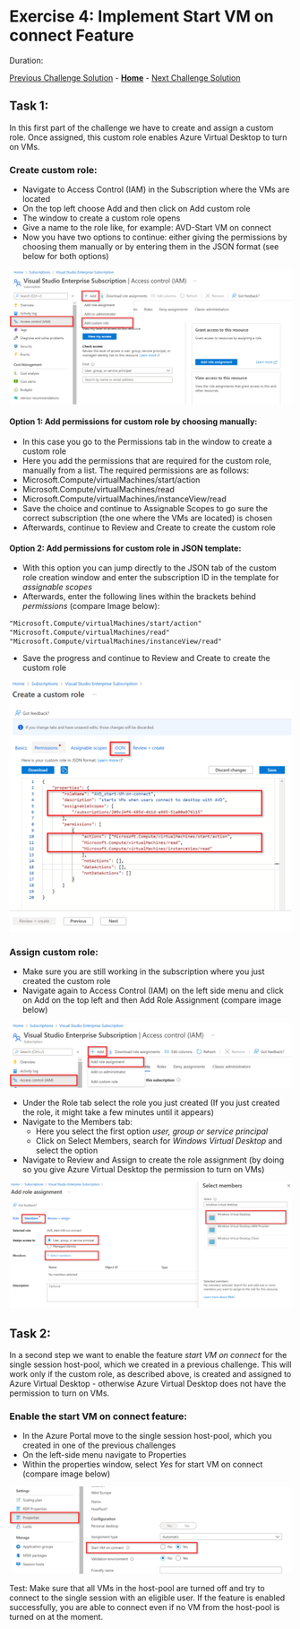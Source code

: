 # Exercise 4: Implement Start VM on connect Feature

Duration:


[Previous Challenge Solution](./03-Implement-FSLogix-Profile-Solution.md) - **[Home](../readme.md)** - [Next Challenge Solution](05-scaling-plan-solution.md)


## Task 1:

In this first part of the challenge we have to create and assign a custom role. Once assigned, this custom role enables Azure Virtual Desktop to turn on VMs.

### Create custom role:

- Navigate to Access Control (IAM) in the Subscription where the VMs are located
- On the top left choose Add and then click on Add custom role 
- The window to create a custom role opens
- Give a name to the role like, for example: AVD-Start VM on connect
- Now you have two options to continue: either giving the permissions by choosing them manually or by entering them in the JSON format (see below for both options)

![Create Custom Role](../Images/04-custom_role_1.png)

#### Option 1: Add permissions for custom role by choosing manually:

-	In this case you go to the Permissions tab in the window to create a custom role
-	Here you add the permissions that are required for the custom role, manually from a list. The required permissions are as follows:
  -	Microsoft.Compute/virtualMachines/start/action
  -	Microsoft.Compute/virtualMachines/read
  -	Microsoft.Compute/virtualMachines/instanceView/read
-	Save the choice and continue to Assignable Scopes to go sure the correct subscription (the one where the VMs are located) is chosen
-	Afterwards, continue to Review and Create to create the custom role

#### Option 2: Add permissions for custom role in JSON template:

-	With this option you can jump directly to the JSON tab of the custom role creation window and enter the subscription ID in the template for *assignable scopes* 
-	Afterwards, enter the following lines within the brackets behind *permissions* (compare Image below): 
```
"Microsoft.Compute/virtualMachines/start/action"
"Microsoft.Compute/virtualMachines/read"
"Microsoft.Compute/virtualMachines/instanceView/read"
```
-	Save the progress and continue to Review and Create to create the custom role

![Create Custom Role](../Images/04-custom_role_2.png)

### Assign custom role:

- Make sure you are still working in the subscription where you just created the custom role
- Navigate again to Access Control (IAM) on the left side menu and click on Add on the top left and then Add Role Assignment (compare image below)

![Assign Custom Role](../Images/04-custom_role_3.png)

- Under the Role tab select the role you just created (If you just created the role, it might take a few minutes until it appears)
- Navigate to the Members tab:
  - Here you select the first option *user, group or service principal* 
  - Click on Select Members, search for *Windows Virtual Desktop* and select the option
- Navigate to Review and Assign to create the role assignment (by doing so you give Azure Virtual Desktop the permission to turn on VMs) 

![Assign Custom Role](../Images/04-custom_role_4.png)
 
## Task 2:

In a second step we want to enable the feature *start VM on connect* for the single session host-pool, which we created in a previous challenge. This will work only if the custom role, as described above, is created and assigned to Azure Virtual Desktop - otherwise Azure Virtual Desktop does not have the permission to turn on VMs. 

### Enable the start VM on connect feature: 

- In the Azure Portal move to the single session host-pool, which you created in one of the previous challenges
- On the left-side menu navigate to Properties
- Within the properties window, select *Yes* for start VM on connect (compare image below) 

![Start VM on connect feature](../Images/04-enable_feature_1.png)

Test: Make sure that all VMs in the host-pool are turned off and try to connect to the single session with an eligible user. If the feature is enabled successfully, you are able to connect even if no VM from the host-pool is turned on at the moment. 
